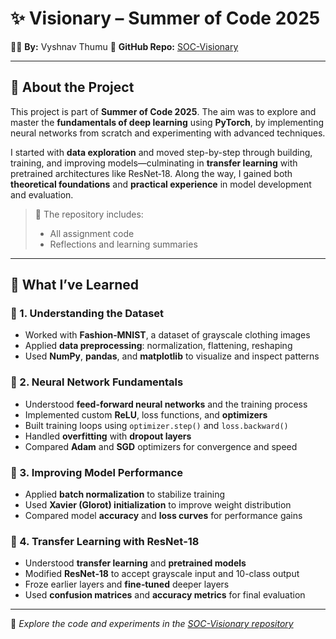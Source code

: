 # ✨ Visionary – Summer of Code 2025  
👨‍💻 **By:** Vyshnav Thumu 
📁 **GitHub Repo:** [SOC-Visionary](https://github.com/vyshnavthumu0509/SOC-Visonary)

---

## 🚀 About the Project

This project is part of **Summer of Code 2025**. The aim was to explore and master the **fundamentals of deep learning** using **PyTorch**, by implementing neural networks from scratch and experimenting with advanced techniques.

I started with **data exploration** and moved step-by-step through building, training, and improving models—culminating in **transfer learning** with pretrained architectures like ResNet‑18. Along the way, I gained both **theoretical foundations** and **practical experience** in model development and evaluation.

> 📌 The repository includes:  
> - All assignment code  
> - Reflections and learning summaries

---

## 🧠 What I’ve Learned

### 📌 1. Understanding the Dataset
- Worked with **Fashion‑MNIST**, a dataset of grayscale clothing images  
- Applied **data preprocessing**: normalization, flattening, reshaping  
- Used **NumPy**, **pandas**, and **matplotlib** to visualize and inspect patterns

### 📌 2. Neural Network Fundamentals
- Understood **feed-forward neural networks** and the training process  
- Implemented custom **ReLU**, loss functions, and **optimizers**  
- Built training loops using `optimizer.step()` and `loss.backward()`  
- Handled **overfitting** with **dropout layers**  
- Compared **Adam** and **SGD** optimizers for convergence and speed

### 📌 3. Improving Model Performance
- Applied **batch normalization** to stabilize training  
- Used **Xavier (Glorot) initialization** to improve weight distribution  
- Compared model **accuracy** and **loss curves** for performance gains

### 📌 4. Transfer Learning with ResNet‑18
- Understood **transfer learning** and **pretrained models**  
- Modified **ResNet‑18** to accept grayscale input and 10-class output  
- Froze earlier layers and **fine‑tuned** deeper layers  
- Used **confusion matrices** and **accuracy metrics** for final evaluation

---

🔗 _Explore the code and experiments in the [SOC-Visionary repository](https://github.com/JoshuaVivek/SOC-Visionary)_

